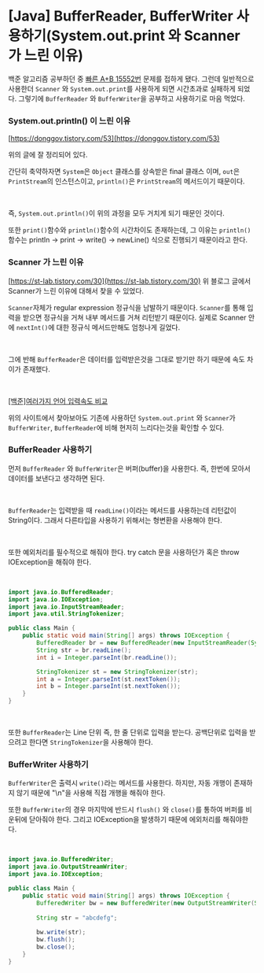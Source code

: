 # [Java] BufferReader, BufferWriter 사용하기(System.out.print 와 Scanner 가 느린 이유)

백준 알고리즘 공부하던 중 [빠른 A+B 15552번](https://www.acmicpc.net/problem/15552) 문제를 접하게 됐다.
그런데 일반적으로 사용한더 `Scanner` 와 `System.out.print`를 사용하게 되면 시간초과로 실패하게 되었다.
그렇기에 `BufferReader` 와 `BufferWriter`을 공부하고 사용하기로 마음 먹었다.

### System.out.println() 이 느린 이유

[https://donggov.tistory.com/53](https://donggov.tistory.com/53)

위의 글에 잘 정리되어 있다. 

간단히 축약하자면 `System`은 `Object` 클래스를 상속받은 final 클래스 이며,
`out`은 `PrintStream`의 인스턴스이고,
`println()`은 `PrintStream`의 메서드이기 때문이다.

<br>

즉, `System.out.println()`이 위의 과정을 모두 거치게 되기 때문인 것이다.

또한 `print()`함수와 `println()`함수의 시간차이도 존재하는데,
그 이유는 `println()`함수는 println -> print -> write() -> newLine() 식으로 진행되기 때문이라고 한다.

### Scanner 가 느린 이유

[https://st-lab.tistory.com/30](https://st-lab.tistory.com/30)
위 블로그 글에서 Scanner가 느린 이유에 대해서 찾을 수 있었다.

`Scanner`자체가 regular expression 정규식을 남발하기 때문이다.
`Scanner`를 통해 입력을 받으면 정규식을 거쳐 내부 메서드를 거쳐 리턴받기 때문이다.
실제로 Scanner 안에 `nextInt()`에 대한 정규식 메서드만해도 엄청나게 길었다.

<br>

그에 반해 `BufferReader`은 데이터를 입력받은것을 그대로 받기만 하기 때문에 속도 차이가 존재했다.

<br>

[[백준]여러가지 언어 입력속도 비교](https://www.acmicpc.net/blog/view/56)

위의 사이트에서 찾아보아도 기존에 사용하던 `System.out.print` 와 `Scanner`가 
`BufferWriter`, `BufferReader`에 비해 현저히 느리다는것을 확인할 수 있다.

### BufferReader 사용하기

먼저 `BufferReader` 와 `BufferWriter`은 버퍼(buffer)을 사용한다.
즉, 한번에 모아서 데이터를 보낸다고 생각하면 된다.

<br>

`BufferReader`는 입력받을 때 `readLine()`이라는 메서드를 사용하는데 리턴값이 String이다.
그래서 다른타입을 사용하기 위해서는 형변환을 사용해야 한다.

<br>

또한 예외처리를 필수적으로 해줘야 한다.
try catch 문을 사용하던가 혹은 throw IOException을 해줘야 한다.

<br>

```java
import java.io.BufferedReader;
import java.io.IOException;
import java.io.InputStreamReader;
import java.util.StringTokenizer;

public class Main {
    public static void main(String[] args) throws IOException {
        BufferedReader br = new BufferedReader(new InputStreamReader(System.in));
        String str = br.readLine();
        int i = Integer.parseInt(br.readLine());

        StringTokenizer st = new StringTokenizer(str);
        int a = Integer.parseInt(st.nextToken());
        int b = Integer.parseInt(st.nextToken());
    }
}
```

<br>

또한 `BufferReader`는 Line 단위 즉, 한 줄 단위로 입력을 받는다.
공백단위로 입력을 받으려고 한다면 `StringTokenizer`을 사용해야 한다.

### BufferWriter 사용하기

`BufferWriter`은 출력시 `write()`라는 메서드를 사용한다.
하지만, 자동 개행이 존재하지 않기 때문에 "\n"을 사용해 직접 개행을 해줘야 한다.

또한 `BufferWriter`의 경우 마지막에 반드시 `flush()` 와 `close()`를 통하여 버퍼를 비운뒤에  닫아줘야 한다.
그리고 IOException을 발생하기 때문에 에외처리를 해줘야한다.

<br>

```java
import java.io.BufferedWriter;
import java.io.OutputStreamWriter;
import java.io.IOException;

public class Main {
    public static void main(String[] args) throws IOException {
        BufferedWriter bw = new BufferedWriter(new OutputStreamWriter(System.out));
        
        String str = "abcdefg";
        
        bw.write(str);
        bw.flush();
        bw.close();
    }
}
```



